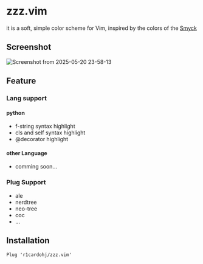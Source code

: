 # zzz.vim

it is a soft, simple color scheme for Vim, inspired by the colors of the [Smyck](https://github.com/hukl/Smyck-Color-Scheme)

## Screenshot

![Screenshot from 2025-05-20 23-58-13](https://github.com/user-attachments/assets/594e60aa-b62e-47fc-8727-519aa62dd9b0)

## Feature

### Lang support

#### python

* f-string syntax highlight
* cls and self syntax highlight
* @decorator highlight

#### other Language

* comming soon...

### Plug Support

* ale
* nerdtree
* neo-tree
* coc
* ...

## Installation

```vim
Plug 'r1cardohj/zzz.vim'
```
